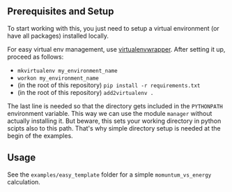 ## Prerequisites and Setup
To start working with this, you just need to setup a virtual environment (or have all packages)
installed locally.

For easy virtual env management, use 
[virtualenvwrapper](https://virtualenvwrapper.readthedocs.io/en/latest/).
After setting it up, proceed as follows:
- `mkvirtualenv my_environment_name`
- `workon my_environment_name`
- (in the root of this repository) `pip install -r requirements.txt`
- (in the root of this repository) `add2virtualenv .`

The last line is needed so that the directory gets included in the `PYTHONPATH`
environment variable. This way we can use the module `manager` without actually
installing it. But beware, this sets your working directory in python scipts 
also to this path. That's why simple directory setup is needed at the begin 
of the examples. 

## Usage
See the `examples/easy_template` folder for a simple `momuntum_vs_energy` calculation.
